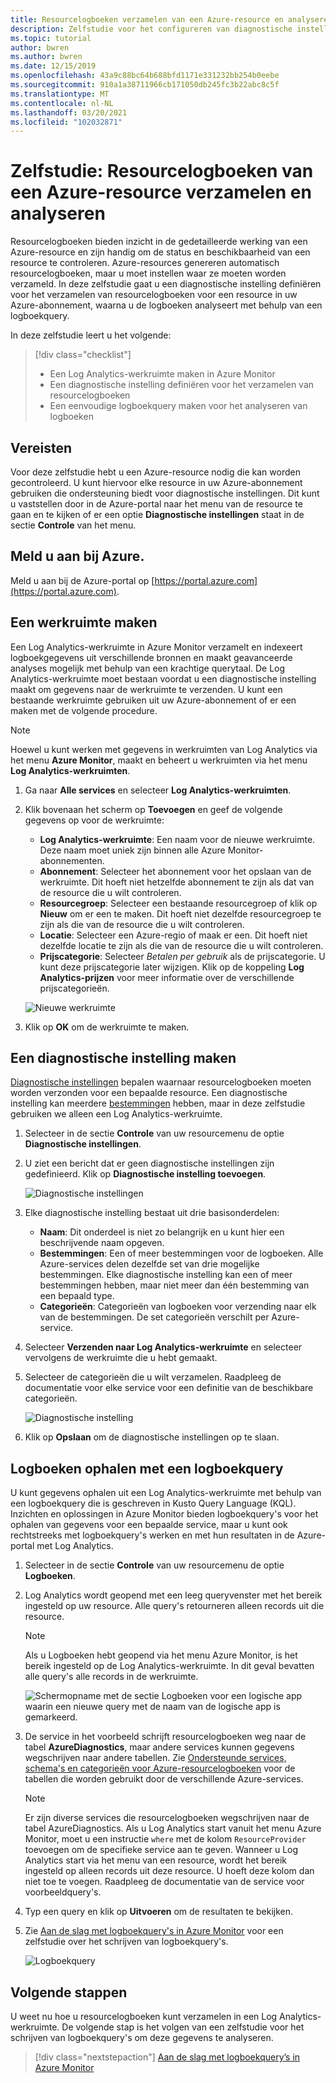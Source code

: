 ```yaml
---
title: Resourcelogboeken verzamelen van een Azure-resource en analyseren met Azure Monitor
description: Zelfstudie voor het configureren van diagnostische instellingen voor het verzamelen van resourcelogboeken van een Azure-resource in een werkruimte van Log Analytics waar ze kunnen worden geanalyseerd met een logboekquery.
ms.topic: tutorial
author: bwren
ms.author: bwren
ms.date: 12/15/2019
ms.openlocfilehash: 43a9c88bc64b688bfd1171e331232bb254b0eebe
ms.sourcegitcommit: 910a1a38711966cb171050db245fc3b22abc8c5f
ms.translationtype: MT
ms.contentlocale: nl-NL
ms.lasthandoff: 03/20/2021
ms.locfileid: "102032871"
---
```

# <a name="tutorial-collect-and-analyze-resource-logs-from-an-azure-resource"></a>Zelfstudie: Resourcelogboeken van een Azure-resource verzamelen en analyseren

Resourcelogboeken bieden inzicht in de gedetailleerde werking van een Azure-resource en zijn handig om de status en beschikbaarheid van een resource te controleren. Azure-resources genereren automatisch resourcelogboeken, maar u moet instellen waar ze moeten worden verzameld. In deze zelfstudie gaat u een diagnostische instelling definiëren voor het verzamelen van resourcelogboeken voor een resource in uw Azure-abonnement, waarna u de logboeken analyseert met behulp van een logboekquery.

In deze zelfstudie leert u het volgende:

> [!div class="checklist"]
> * Een Log Analytics-werkruimte maken in Azure Monitor
> * Een diagnostische instelling definiëren voor het verzamelen van resourcelogboeken 
> * Een eenvoudige logboekquery maken voor het analyseren van logboeken


## <a name="prerequisites"></a>Vereisten

Voor deze zelfstudie hebt u een Azure-resource nodig die kan worden gecontroleerd. U kunt hiervoor elke resource in uw Azure-abonnement gebruiken die ondersteuning biedt voor diagnostische instellingen. Dit kunt u vaststellen door in de Azure-portal naar het menu van de resource te gaan en te kijken of er een optie **Diagnostische instellingen** staat in de sectie **Controle** van het menu.


## <a name="log-in-to-azure"></a>Meld u aan bij Azure.
Meld u aan bij de Azure-portal op [https://portal.azure.com](https://portal.azure.com).


## <a name="create-a-workspace"></a>Een werkruimte maken
Een Log Analytics-werkruimte in Azure Monitor verzamelt en indexeert logboekgegevens uit verschillende bronnen en maakt geavanceerde analyses mogelijk met behulp van een krachtige querytaal. De Log Analytics-werkruimte moet bestaan voordat u een diagnostische instelling maakt om gegevens naar de werkruimte te verzenden. U kunt een bestaande werkruimte gebruiken uit uw Azure-abonnement of er een maken met de volgende procedure. 

> [!NOTE]
> Hoewel u kunt werken met gegevens in werkruimten van Log Analytics via het menu **Azure Monitor**, maakt en beheert u werkruimten via het menu **Log Analytics-werkruimten**.

1. Ga naar **Alle services** en selecteer **Log Analytics-werkruimten**.
2. Klik bovenaan het scherm op **Toevoegen** en geef de volgende gegevens op voor de werkruimte:
   - **Log Analytics-werkruimte**: Een naam voor de nieuwe werkruimte. Deze naam moet uniek zijn binnen alle Azure Monitor-abonnementen.
   - **Abonnement**: Selecteer het abonnement voor het opslaan van de werkruimte. Dit hoeft niet hetzelfde abonnement te zijn als dat van de resource die u wilt controleren.
   - **Resourcegroep**: Selecteer een bestaande resourcegroep of klik op **Nieuw** om er een te maken. Dit hoeft niet dezelfde resourcegroep te zijn als die van de resource die u wilt controleren.
   - **Locatie**: Selecteer een Azure-regio of maak er een. Dit hoeft niet dezelfde locatie te zijn als die van de resource die u wilt controleren.
   - **Prijscategorie**: Selecteer *Betalen per gebruik* als de prijscategorie. U kunt deze prijscategorie later wijzigen. Klik op de koppeling **Log Analytics-prijzen** voor meer informatie over de verschillende prijscategorieën.

    ![Nieuwe werkruimte](media/tutorial-resource-logs/new-workspace.png)

3. Klik op **OK** om de werkruimte te maken.

## <a name="create-a-diagnostic-setting"></a>Een diagnostische instelling maken
[Diagnostische instellingen](../essentials/diagnostic-settings.md) bepalen waarnaar resourcelogboeken moeten worden verzonden voor een bepaalde resource. Een diagnostische instelling kan meerdere [bestemmingen](../essentials/diagnostic-settings.md#destinations) hebben, maar in deze zelfstudie gebruiken we alleen een Log Analytics-werkruimte.

1. Selecteer in de sectie **Controle** van uw resourcemenu de optie **Diagnostische instellingen**.
2. U ziet een bericht dat er geen diagnostische instellingen zijn gedefinieerd. Klik op **Diagnostische instelling toevoegen**.

    ![Diagnostische instellingen](media/tutorial-resource-logs/diagnostic-settings.png)

3. Elke diagnostische instelling bestaat uit drie basisonderdelen:
 
   - **Naam**: Dit onderdeel is niet zo belangrijk en u kunt hier een beschrijvende naam opgeven.
   - **Bestemmingen**: Een of meer bestemmingen voor de logboeken. Alle Azure-services delen dezelfde set van drie mogelijke bestemmingen. Elke diagnostische instelling kan een of meer bestemmingen hebben, maar niet meer dan één bestemming van een bepaald type. 
   - **Categorieën**: Categorieën van logboeken voor verzending naar elk van de bestemmingen. De set categorieën verschilt per Azure-service.

4. Selecteer **Verzenden naar Log Analytics-werkruimte** en selecteer vervolgens de werkruimte die u hebt gemaakt.
5. Selecteer de categorieën die u wilt verzamelen. Raadpleeg de documentatie voor elke service voor een definitie van de beschikbare categorieën.

    ![Diagnostische instelling](media/tutorial-resource-logs/diagnostic-setting.png)

6. Klik op **Opslaan** om de diagnostische instellingen op te slaan.

    
 
 ## <a name="use-a-log-query-to-retrieve-logs"></a>Logboeken ophalen met een logboekquery
U kunt gegevens ophalen uit een Log Analytics-werkruimte met behulp van een logboekquery die is geschreven in Kusto Query Language (KQL). Inzichten en oplossingen in Azure Monitor bieden logboekquery's voor het ophalen van gegevens voor een bepaalde service, maar u kunt ook rechtstreeks met logboekquery's werken en met hun resultaten in de Azure-portal met Log Analytics. 

1. Selecteer in de sectie **Controle** van uw resourcemenu de optie **Logboeken**.
2. Log Analytics wordt geopend met een leeg queryvenster met het bereik ingesteld op uw resource. Alle query's retourneren alleen records uit die resource.

    > [!NOTE]
    > Als u Logboeken hebt geopend via het menu Azure Monitor, is het bereik ingesteld op de Log Analytics-werkruimte. In dit geval bevatten alle query's alle records in de werkruimte.
   
    ![Schermopname met de sectie Logboeken voor een logische app waarin een nieuwe query met de naam van de logische app is gemarkeerd.](media/tutorial-resource-logs/logs.png)

4. De service in het voorbeeld schrijft resourcelogboeken weg naar de tabel **AzureDiagnostics**, maar andere services kunnen gegevens wegschrijven naar andere tabellen. Zie [Ondersteunde services, schema's en categorieën voor Azure-resourcelogboeken](../essentials/resource-logs-schema.md) voor de tabellen die worden gebruikt door de verschillende Azure-services.

    > [!NOTE]
    > Er zijn diverse services die resourcelogboeken wegschrijven naar de tabel AzureDiagnostics. Als u Log Analytics start vanuit het menu Azure Monitor, moet u een instructie `where` met de kolom `ResourceProvider` toevoegen om de specifieke service aan te geven. Wanneer u Log Analytics start via het menu van een resource, wordt het bereik ingesteld op alleen records uit deze resource. U hoeft deze kolom dan niet toe te voegen. Raadpleeg de documentatie van de service voor voorbeeldquery's.


5. Typ een query en klik op **Uitvoeren** om de resultaten te bekijken. 
6. Zie [Aan de slag met logboekquery's in Azure Monitor](../logs/get-started-queries.md) voor een zelfstudie over het schrijven van logboekquery's.

    ![Logboekquery](media/tutorial-resource-logs/log-query-1.png)




## <a name="next-steps"></a>Volgende stappen
U weet nu hoe u resourcelogboeken kunt verzamelen in een Log Analytics-werkruimte. De volgende stap is het volgen van een zelfstudie voor het schrijven van logboekquery's om deze gegevens te analyseren.

> [!div class="nextstepaction"]
> [Aan de slag met logboekquery’s in Azure Monitor](../logs/get-started-queries.md)